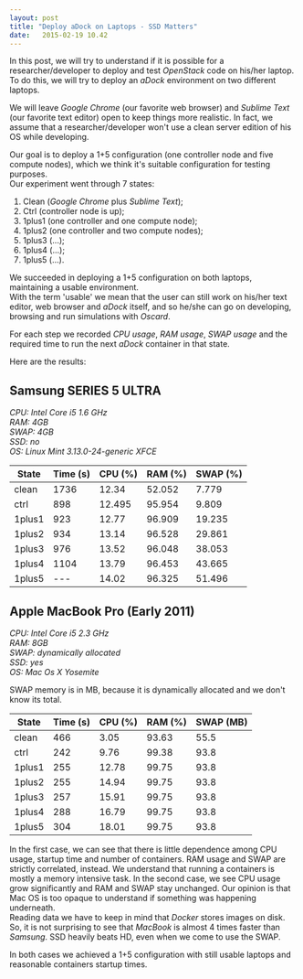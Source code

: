 ```yaml
---
layout: post
title: "Deploy aDock on Laptops - SSD Matters"
date:   2015-02-19 10.42
---
```


In this post, we will try to understand if it is possible for a researcher/developer to deploy and test _OpenStack_ code on his/her laptop.
To do this, we will try to deploy an _aDock_ environment on two different laptops.

We will leave _Google Chrome_ (our favorite web browser) and _Sublime Text_ (our favorite text editor) open to keep things more realistic. In fact, we assume that a researcher/developer won't use a clean server edition of his OS while developing.

Our goal is to deploy a 1+5 configuration (one controller node and five compute nodes), which we think it's suitable configuration for testing purposes.  
Our experiment went through 7 states:

1. Clean (_Google Chrome_ plus _Sublime Text_);
2. Ctrl (controller node is up);
3. 1plus1 (one controller and one compute node);
4. 1plus2 (one controller and two compute nodes);
5. 1plus3 (...);
6. 1plus4 (...);
7. 1plus5 (...).

We succeeded in deploying a 1+5 configuration on both laptops, maintaining a usable environment.  
With the term 'usable' we mean that the user can still work on his/her text editor, web browser and _aDock_ itself, and so he/she can go on developing, browsing and run simulations with _Oscard_.

For each step we recorded _CPU usage_, _RAM usage_, _SWAP usage_ and the required time to run the next _aDock_ container in that state.

Here are the results:

## __Samsung SERIES 5 ULTRA__
_CPU: Intel Core i5 1.6 GHz_  
_RAM: 4GB_  
_SWAP: 4GB_  
_SSD: no_  
_OS: Linux Mint 3.13.0-24-generic XFCE_  

<div class="table-wrapper">
  <table class="table table-striped">
    <thead>
      <tr>
        <th class="text-center">State</th>
        <th class="text-center">Time (s)</th>
        <th class="text-center">CPU (%)</th>
        <th class="text-center">RAM (%)</th>
        <th class="text-center">SWAP (%)</th>
      </tr>
    </thead>
    <tbody>
      <tr>
        <td>clean</td>
        <td class="text-center">1736</td>
        <td class="text-center">12.34</td>
        <td class="text-center">52.052</td>
        <td class="text-center">7.779</td>
      </tr>
      <tr>
        <td>ctrl</td>
        <td class="text-center">898</td>
        <td class="text-center">12.495</td>
        <td class="text-center">95.954</td>
        <td class="text-center">9.809</td>
      </tr>
      <tr>
        <td>1plus1</td>
        <td class="text-center">923</td>
        <td class="text-center">12.77</td>
        <td class="text-center">96.909</td>
        <td class="text-center">19.235</td>
      </tr>
      <tr>
        <td>1plus2</td>
        <td class="text-center">934</td>
        <td class="text-center">13.14</td>
        <td class="text-center">96.528</td>
        <td class="text-center">29.861</td>
      </tr>
      <tr>
        <td>1plus3</td>
        <td class="text-center">976</td>
        <td class="text-center">13.52</td>
        <td class="text-center">96.048</td>
        <td class="text-center">38.053</td>
        </tr>
      <tr>
        <td>1plus4</td>
        <td class="text-center">1104</td>
        <td class="text-center">13.79</td>
        <td class="text-center">96.453</td>
        <td class="text-center">43.665</td>
      </tr>
      <tr>
        <td>1plus5</td>
        <td class="text-center">---</td>
        <td class="text-center">14.02</td>
        <td class="text-center">96.325</td>
        <td class="text-center">51.496</td>
      </tr>
    </tbody>
  </table>
</div>


## __Apple MacBook Pro (Early 2011)__  
_CPU: Intel Core i5 2.3 GHz_  
_RAM: 8GB_  
_SWAP: dynamically allocated_  
_SSD: yes_  
_OS: Mac Os X Yosemite_  

SWAP memory is in MB, because it is dynamically allocated and we don't know its total.

<div class="table-wrapper">
  <table class="table table-striped">
    <thead>
      <tr>
        <th class="text-center">State</th>
        <th class="text-center">Time (s)</th>
        <th class="text-center">CPU (%)</th>
        <th class="text-center">RAM (%)</th>
        <th class="text-center">SWAP (MB)</th>
      </tr>
    </thead>
    <tbody>
      <tr>
        <td>clean</td>
        <td class="text-center">466</td>
        <td class="text-center">3.05</td>
        <td class="text-center">93.63</td>
        <td class="text-center">55.5</td>
      </tr>
      <tr>
        <td>ctrl</td>
        <td class="text-center">242</td>
        <td class="text-center">9.76</td>
        <td class="text-center">99.38</td>
        <td class="text-center">93.8</td>
      </tr>
      <tr>
        <td>1plus1</td>
        <td class="text-center">255</td>
        <td class="text-center">12.78</td>
        <td class="text-center">99.75</td>
        <td class="text-center">93.8</td>
      </tr>
      <tr>
        <td>1plus2</td>
        <td class="text-center">255</td>
        <td class="text-center">14.94</td>
        <td class="text-center">99.75</td>
        <td class="text-center">93.8</td>
      </tr>
      <tr>
        <td>1plus3</td>
        <td class="text-center">257</td>
        <td class="text-center">15.91</td>
        <td class="text-center">99.75</td>
        <td class="text-center">93.8</td>
        </tr>
      <tr>
        <td>1plus4</td>
        <td class="text-center">288</td>
        <td class="text-center">16.79</td>
        <td class="text-center">99.75</td>
        <td class="text-center">93.8</td>
      </tr>
      <tr>
        <td>1plus5</td>
        <td class="text-center">304</td>
        <td class="text-center">18.01</td>
        <td class="text-center">99.75</td>
        <td class="text-center">93.8</td>
      </tr>
    </tbody>
  </table>
</div>

In the first case, we can see that there is little dependence among CPU usage, startup time and number of containers. RAM usage and SWAP are strictly correlated, instead. We understand that running a containers is mostly a memory intensive task. 
In the second case, we see CPU usage grow significantly and RAM and SWAP stay unchanged. Our opinion is that Mac OS is too opaque to understand if something was happening underneath.  
Reading data we have to keep in mind that _Docker_ stores images on disk. So, it is not surprising to see that _MacBook_ is almost 4 times faster than _Samsung_. SSD heavily beats HD, even when we come to use the SWAP.

In both cases we achieved a 1+5 configuration with still usable laptops and reasonable containers startup times.